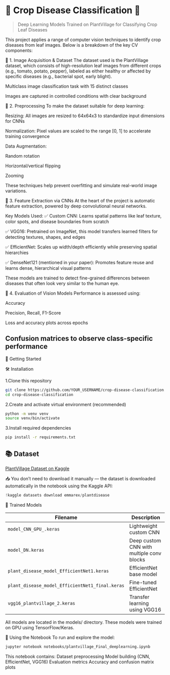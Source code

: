 # 🌿 Crop Disease Classification 🧪  
> Deep Learning Models Trained on PlantVillage for Classifying Crop Leaf Diseases  

This project applies a range of computer vision techniques to identify crop diseases from leaf images. Below is a breakdown of the key CV components:

📸 1. Image Acquisition & Dataset
The dataset used is the PlantVillage dataset, which consists of high-resolution leaf images from different crops (e.g., tomato, potato, pepper), labeled as either healthy or affected by specific diseases (e.g., bacterial spot, early blight).

Multiclass image classification task with 15 distinct classes

Images are captured in controlled conditions with clear background

🧼 2. Preprocessing
To make the dataset suitable for deep learning:

Resizing: All images are resized to 64x64x3 to standardize input dimensions for CNNs

Normalization: Pixel values are scaled to the range [0, 1] to accelerate training convergence

Data Augmentation:

Random rotation

Horizontal/vertical flipping

Zooming

These techniques help prevent overfitting and simulate real-world image variations.

🧠 3. Feature Extraction via CNNs
At the heart of the project is automatic feature extraction, powered by deep convolutional neural networks.

Key Models Used:
✅ Custom CNN: Learns spatial patterns like leaf texture, color spots, and disease boundaries from scratch

✅ VGG16: Pretrained on ImageNet, this model transfers learned filters for detecting textures, shapes, and edges

✅ EfficientNet: Scales up width/depth efficiently while preserving spatial hierarchies

✅ DenseNet121 (mentioned in your paper): Promotes feature reuse and learns dense, hierarchical visual patterns

These models are trained to detect fine-grained differences between diseases that often look very similar to the human eye.

🧪 4. Evaluation of Vision Models
Performance is assessed using:

Accuracy

Precision, Recall, F1-Score

Loss and accuracy plots across epochs

Confusion matrices to observe class-specific performance
---

🚀 Getting Started

🛠️ Installation

1.Clone this repository
```bash
git clone https://github.com/YOUR_USERNAME/crop-disease-classification.git
cd crop-disease-classification
```

2.Create and activate virtual environment (recommended)
```bash
python -m venv venv
source venv/bin/activate
```
3.Install required dependencies
```bash
pip install -r requirements.txt
```
## 📚 Dataset
[PlantVillage Dataset on Kaggle](https://www.kaggle.com/datasets/emmarex/plantdisease)

📥 You don’t need to download it manually — the dataset is downloaded automatically in the notebook using the Kaggle API:
```python
!kaggle datasets download emmarex/plantdisease
```

🧠 Trained Models

| Filename                                        | Description                               |
| ----------------------------------------------- | ----------------------------------------- |
| `model_CNN_GPU_.keras`                          | Lightweight custom CNN                    |
| `model_DN.keras`                                | Deep custom CNN with multiple conv blocks |
| `plant_disease_model_EfficientNet1.keras`       | EfficientNet base model                   |
| `plant_disease_model_EfficientNet1_final.keras` | Fine-tuned EfficientNet                   |
| `vgg16_plantvillage_2.keras`                    | Transfer learning using VGG16             |


All models are located in the models/ directory. These models were trained on GPU using TensorFlow/Keras.

📓 Using the Notebook
To run and explore the model:
```bash
jupyter notebook notebooks/plantvillage_Final_deeplearning.ipynb
```
This notebook contains:
Dataset preprocessing
Model building (CNN, EfficientNet, VGG16)
Evaluation metrics
Accuracy and confusion matrix plots


